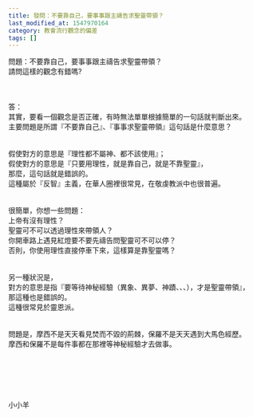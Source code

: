 ```yaml
---
title: 發問：不要靠自己，要事事跟主禱告求聖靈帶領？
last_modified_at: 1547970164
category: 教會流行觀念的偏差
tags: []
---
```


<p>問題：不要靠自己，要事事跟主禱告求聖靈帶領？<br/>請問這樣的觀念有錯嗎?  <br/><!--more--><br/><br/><br/>答：<br/>其實，要看一個觀念是否正確，有時無法單單根據簡單的一句話就判斷出來。<br/>主要問題是所謂『不要靠自己』、『事事求聖靈帶領』這句話是什麼意思？<br/> <br/><br/>假使對方的意思是『理性都不屬神、都不該使用』；<br/>假使對方的意思是『只要用理性，就是靠自己，就是不靠聖靈』，<br/>那麼，這句話就是錯誤的。<br/>這種屬於『反智』主義，在華人圈裡很常見，在敬虔教派中也很普遍。<br/> <br/><br/>很簡單，你想一些問題：<br/>上帝有沒有理性？<br/>聖靈可不可以透過理性來帶領人？<br/>你開車路上遇見紅燈要不要先禱告問聖靈可不可以停？<br/>否則，你使用理性直接停車下來，這樣算是靠聖靈嗎？<br/> <br/><br/>另一種狀況是，<br/>對方的意思是指『要等待神秘經驗（異象、異夢、神蹟、、、），才是聖靈帶領』，<br/>那這種也是錯誤的。<br/>這種很常見於靈恩派。<br/><br/><br/>問題是，摩西不是天天看見焚而不毀的荊棘，保羅不是天天遇到大馬色經歷。<br/>摩西和保羅不是每件事都在那裡等神秘經驗才去做事。<br/><br/><br/><br/><br/><br/><br/>小小羊</p>